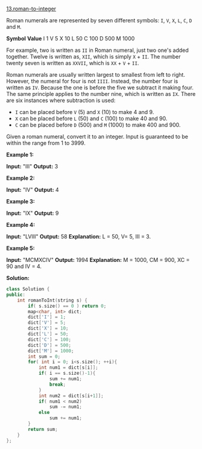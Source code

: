 [13.roman-to-integer](https://leetcode.com/problems/roman-to-integer/)  

Roman numerals are represented by seven different symbols: `I`, `V`, `X`, `L`, `C`, `D` and `M`.

**Symbol**       **Value**
I             1
V             5
X             10
L             50
C             100
D             500
M             1000

For example, two is written as `II` in Roman numeral, just two one's added together. Twelve is written as, `XII`, which is simply `X` + `II`. The number twenty seven is written as `XXVII`, which is `XX` + `V` + `II`.

Roman numerals are usually written largest to smallest from left to right. However, the numeral for four is not `IIII`. Instead, the number four is written as `IV`. Because the one is before the five we subtract it making four. The same principle applies to the number nine, which is written as `IX`. There are six instances where subtraction is used:

*   `I` can be placed before `V` (5) and `X` (10) to make 4 and 9. 
*   `X` can be placed before `L` (50) and `C` (100) to make 40 and 90. 
*   `C` can be placed before `D` (500) and `M` (1000) to make 400 and 900.

Given a roman numeral, convert it to an integer. Input is guaranteed to be within the range from 1 to 3999.

**Example 1:**

**Input:** "III"
**Output:** 3

**Example 2:**

**Input:** "IV"
**Output:** 4

**Example 3:**

**Input:** "IX"
**Output:** 9

**Example 4:**

**Input:** "LVIII"
**Output:** 58
**Explanation:** L = 50, V= 5, III = 3.

**Example 5:**

**Input:** "MCMXCIV"
**Output:** 1994
**Explanation:** M = 1000, CM = 900, XC = 90 and IV = 4.  



**Solution:**  

```cpp
class Solution {
public:
    int romanToInt(string s) {
        if( s.size() == 0 ) return 0;
        map<char, int> dict;
        dict['I'] = 1;
        dict['V'] = 5;
        dict['X'] = 10;
        dict['L'] = 50;
        dict['C'] = 100;
        dict['D'] = 500;
        dict['M'] = 1000;
        int sum = 0;
        for( int i = 0; i<s.size(); ++i){
            int num1 = dict[s[i]];
            if( i == s.size()-1){
                sum += num1;
                break;
            }
            int num2 = dict[s[i+1]];
            if( num1 < num2)
                sum -= num1;
            else
                sum += num1;
        }
        return sum;
    }
};
```
      